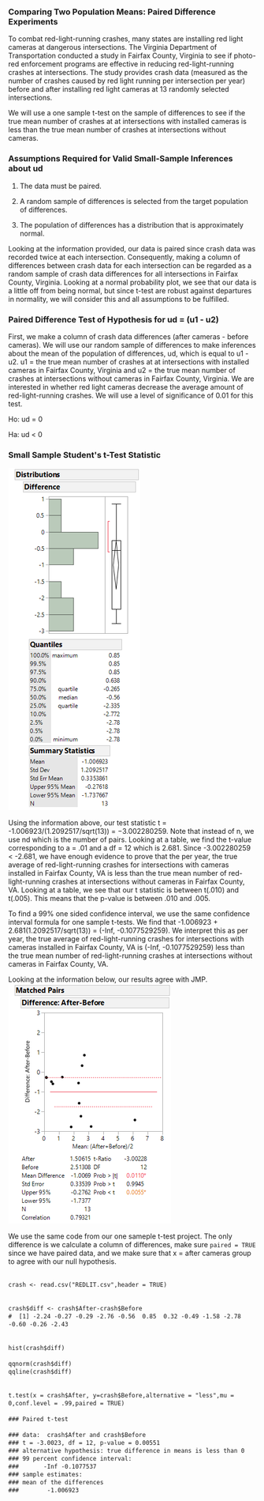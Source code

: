 
### Comparing Two Population Means: Paired Difference Experiments
To combat red-light-running crashes, many states are installing red light cameras at dangerous intersections. The Virginia Department of Transportation conducted a study in Fairfax County, Virginia to see if photo-red enforcement programs are effective in reducing red-light-running crashes at intersections. The study provides crash data (measured as the number of crashes caused by red light running per intersection per year) before and after installing red light cameras at 13 randomly selected intersections.

We will use a one sample t-test on the sample of differences to see if the true mean number of crashes at at intersections with installed cameras is less than the true mean number of crashes at intersections without cameras. 

### Assumptions Required for Valid Small-Sample Inferences about ud

1. The data must be paired.

2. A random sample of differences is selected from the target population of differences.

3. The population of differences has a distribution that is approximately normal.

Looking at the information provided, our data is paired since crash data was recorded twice at each intersection. Consequently, making a column of differences between crash data for each intersection can be regarded as a random sample of crash data differences for all intersections in Fairfax County, Virginia. Looking at a normal probability plot, we see that our data is a little off from being normal, but since t-test are robust against departures in normality, we will consider this and all assumptions to be fulfilled.

### Paired Difference Test of Hypothesis for ud = (u1 - u2)

First, we make a column of crash data differences (after cameras - before cameras). We will use our random sample of differences to make inferences about the mean of the population of differences, ud, which is equal to u1 - u2. u1 = the true mean number of crashes at at intersections with installed cameras in Fairfax County, Virginia and u2 = the true mean number of crashes at intersections without cameras in Fairfax County, Virginia. We are interested in whether red light cameras decrease the average amount of red-light-running crashes. We will use a level of significance of 0.01 for this test.

Ho: ud = 0

Ha: ud < 0 


### Small Sample Student's t-Test Statistic



![distribution](distribution-red-light.png)


Using the information above, our test statistic t = -1.006923/(1.2092517/sqrt(13)) = −3.002280259. Note that instead of n, we use nd which is the number of pairs. Looking at a table, we find the t-value corresponding to a = .01 and a df = 12 which is 2.681. Since -3.002280259 < -2.681, we have enough evidence to prove that the per year, the true average of red-light-running crashes for intersections with cameras installed in Fairfax County, VA is less than the true mean number of red-light-running crashes at intersections without cameras in Fairfax County, VA. Looking at a table, we see that our t statistic is between t(.010) and t(.005). This means that the p-value is between .010 and .005.

To find a 99% one sided confidence interval, we use the same confidence interval formula for one sample t-tests. We find that -1.006923 + 2.681(1.2092517/sqrt(13)) = (-Inf, -0.1077529259). We interpret this as per year, the true average of red-light-running crashes for intersections with cameras installed in Fairfax County, VA is (-Inf, -0.1077529259) less than the true mean number of red-light-running crashes at intersections without cameras in Fairfax County, VA.

Looking at the information below, our results agree with JMP.
![distribution](t-test-red-light.png)


We use the same code from our one sameple t-test project. The only difference is we calculate a column of differences, make sure `paired = TRUE` since we have paired data, and we make sure that x = after cameras group to agree with our null hypothesis. 


```

crash <- read.csv("REDLIT.csv",header = TRUE)


crash$diff <- crash$After-crash$Before
#  [1] -2.24 -0.27 -0.29 -2.76 -0.56  0.85  0.32 -0.49 -1.58 -2.78 -0.60 -0.26 -2.43


hist(crash$diff)

qqnorm(crash$diff)
qqline(crash$diff)


t.test(x = crash$After, y=crash$Before,alternative = "less",mu = 0,conf.level = .99,paired = TRUE)

### Paired t-test

### data:  crash$After and crash$Before
### t = -3.0023, df = 12, p-value = 0.00551
### alternative hypothesis: true difference in means is less than 0
### 99 percent confidence interval:
###       -Inf -0.1077537
### sample estimates:
### mean of the differences 
###        -1.006923 










